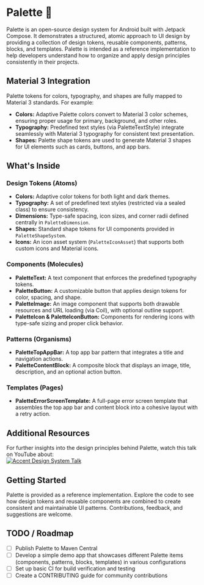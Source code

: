 # Palette 🎨

Palette is an open-source design system for Android built with Jetpack Compose. It demonstrates a structured, atomic approach to UI design by providing a collection of design tokens, reusable components, patterns, blocks, and templates. Palette is intended as a reference implementation to help developers understand how to organize and apply design principles consistently in their projects.

## Material 3 Integration

Palette tokens for colors, typography, and shapes are fully mapped to Material 3 standards. For example:
- **Colors:** Adaptive Palette colors convert to Material 3 color schemes, ensuring proper usage for primary, background, and other roles.
- **Typography:** Predefined text styles (via PaletteTextStyle) integrate seamlessly with Material 3 typography for consistent text presentation.
- **Shapes:** Palette shape tokens are used to generate Material 3 shapes for UI elements such as cards, buttons, and app bars.

## What's Inside

### Design Tokens (Atoms)
- **Colors:** Adaptive color tokens for both light and dark themes.
- **Typography:** A set of predefined text styles (restricted via a sealed class) to ensure consistency.
- **Dimensions:** Type-safe spacing, icon sizes, and corner radii defined centrally in `PaletteDimension`.
- **Shapes:** Standard shape tokens for UI components provided in `PaletteShapeSystem`.
- **Icons:** An icon asset system (`PaletteIconAsset`) that supports both custom icons and Material icons.

### Components (Molecules)
- **PaletteText:** A text component that enforces the predefined typography tokens.
- **PaletteButton:** A customizable button that applies design tokens for color, spacing, and shape.
- **PaletteImage:** An image component that supports both drawable resources and URL loading (via Coil), with optional outline support.
- **PaletteIcon & PaletteIconButton:** Components for rendering icons with type-safe sizing and proper click behavior.

### Patterns (Organisms)
- **PaletteTopAppBar:** A top app bar pattern that integrates a title and navigation actions.
- **PaletteContentBlock:** A composite block that displays an image, title, description, and an optional action button.

### Templates (Pages)
- **PaletteErrorScreenTemplate:** A full-page error screen template that assembles the top app bar and content block into a cohesive layout with a retry action.

## Additional Resources

For further insights into the design principles behind Palette, watch this talk on YouTube about:  
[![Accent Design System Talk](https://img.youtube.com/vi/KF3murFG5-8/0.jpg)](https://www.youtube.com/watch?v=KF3murFG5-8)

## Getting Started

Palette is provided as a reference implementation. Explore the code to see how design tokens and reusable components are combined to create consistent and maintainable UI patterns. Contributions, feedback, and suggestions are welcome.

## TODO / Roadmap

- [ ] Publish Palette to Maven Central
- [ ] Develop a simple demo app that showcases different Palette items (components, patterns, blocks, templates) in various configurations
- [ ] Set up basic CI for build verification and testing
- [ ] Create a CONTRIBUTING guide for community contributions
